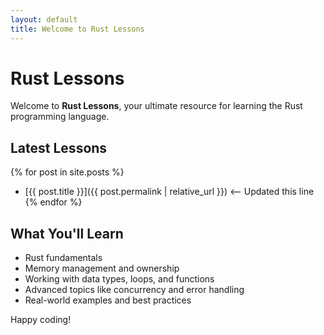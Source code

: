 ```yaml
---
layout: default
title: Welcome to Rust Lessons
---
```


# Rust Lessons
Welcome to **Rust Lessons**, your ultimate resource for learning the Rust programming language.

## Latest Lessons
{% for post in site.posts %}
- [{{ post.title }}]({{ post.permalink | relative_url }})  <-- Updated this line
{% endfor %}

## What You'll Learn
- Rust fundamentals
- Memory management and ownership
- Working with data types, loops, and functions
- Advanced topics like concurrency and error handling
- Real-world examples and best practices

Happy coding!